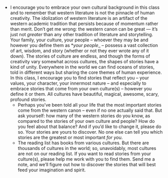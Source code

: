 - I encourage you to embrace your own cultural background in this class and to remember that western literature is not the pinnacle of human creativity. The idolization of western literature is an artifact of the western academic tradition that persists because of momentum rather than merit. Don’t get me wrong: the western canon can be great — it’s just not _greater_ than any other tradition of literature and storytelling. Your family, your culture, your people – whoever they may be and however you define them as **your people*_ – possess a vast collection of art, wisdom, and story (whether or not they ever wrote any of it down). The stories of culture are endless, and though the forms of creativity vary somewhat across cultures, the shapes of stories have a kind of unity. Everywhere in the world we can find oceans of stories, told in different ways but sharing the core themes of human experience. In this class, I encourage you to find stories that reflect you – your values, your character, your innermost nature – and especially to embrace stories that come from your own culture(s) – however you define it or them. All cultures have beautiful, magical, awesome, scary, profound stories.
	- Perhaps you’ve been told all your life that the most important stories come from the western canon – even if no one actually said that. But ask yourself: how many of the western stories do you know, as compared to the stories of your own culture and people? How do you feel about that balance? And if you’d like to change it, please do so. Your stories are yours to discover. No one else can tell you which stories are the greatest or most important _*for you*_.
	- The reading list has books from various cultures. But there are thousands of cultures in the world; so, unavoidably, most cultures are not on our reading list. If you want to read stories from your culture(s), please help me work with you to find them. Send me a note, and we’ll figure out how to discover the stories that will best feed your imagination and spirit.